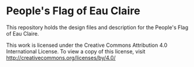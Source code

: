 # People's Flag of Eau Claire

This repository holds the design files and description for the People's Flag of Eau Claire.

This work is licensed under the Creative Commons Attribution 4.0 International License. To view a copy of this license, visit http://creativecommons.org/licenses/by/4.0/
